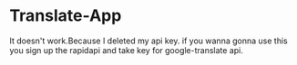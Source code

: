 # Translate-App
It doesn't work.Because I deleted my api key. if you wanna gonna use this you sign up the rapidapi and take key for google-translate api.

